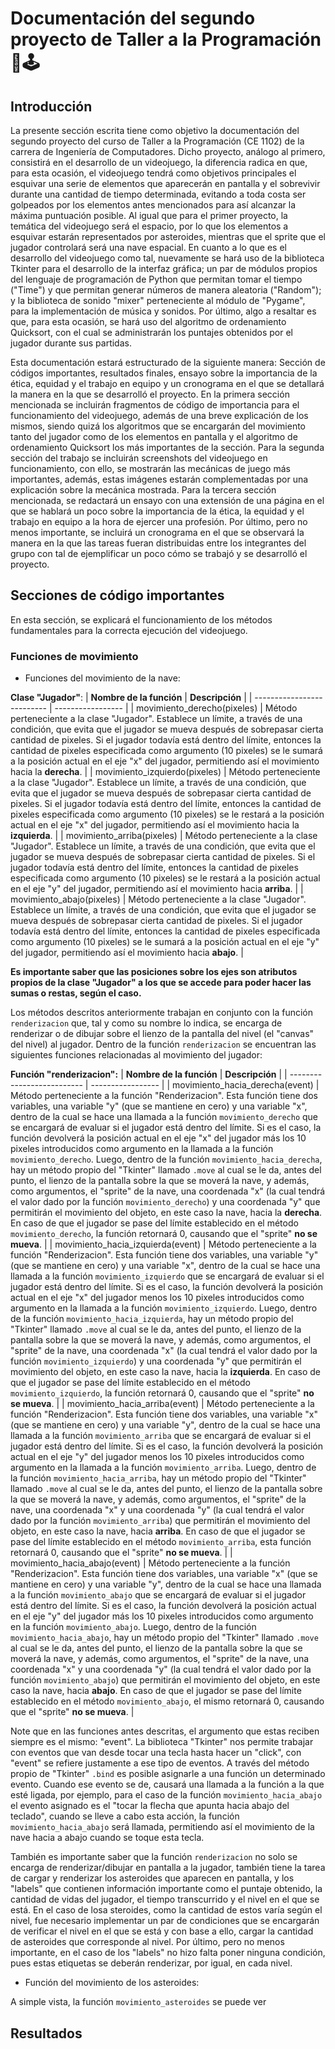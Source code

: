 # Documentación del segundo proyecto de Taller a la Programación :space_invader::joystick:
## Introducción
La presente sección escrita tiene como objetivo la documentación del segundo proyecto del curso de Taller a la Programación (CE 1102) de la carrera de Ingeniería de Computadores. Dicho proyecto, análogo al primero, consistirá en el desarrollo de un videojuego, la diferencia radica en que, para esta ocasión, el videojuego tendrá como objetivos principales el esquivar una serie de elementos que aparecerán en pantalla y el sobrevivir durante una cantidad de tiempo determinada, evitando a toda costa ser golpeados por los elementos antes mencionados para así alcanzar la máxima puntuación posible. Al igual que para el primer proyecto, la temática del videojuego será el espacio, por lo que los elementos a esquivar estarán representados por asteroides, mientras que el sprite que el jugador controlará será una nave espacial. En cuanto a lo que es el desarrollo del videojuego como tal, nuevamente se hará uso de la biblioteca Tkinter para el desarrollo de la interfaz gráfica; un par de módulos propios del lenguaje de programación de Python que permitan tomar el tiempo ("Time") y que permitan generar números de manera aleatoria ("Random"); y la biblioteca de sonido "mixer" perteneciente al módulo de "Pygame", para la implementación de música y sonidos. Por último, algo a resaltar es que, para esta ocasión, se hará uso del algoritmo de ordenamiento Quicksort, con el cual se administrarán los puntajes obtenidos por el jugador durante sus partidas. 

Esta documentación estará estructurado de la siguiente manera: Sección de códigos importantes, resultados finales, ensayo sobre la importancia de la ética, equidad y el trabajo en equipo y un cronograma en el que se detallará la manera en la que se desarrolló el proyecto. En la primera sección mencionada se incluirán fragmentos de código de importancia para el funcionamiento del videojuego, además de una breve explicación de los mismos, siendo quizá los algoritmos que se encargarán del movimiento tanto del jugador como de los elementos en pantalla y el algoritmo de ordenamiento Quicksort los más importantes de la sección. Para la segunda sección del trabajo se incluirán screenshots del videojuego en funcionamiento, con ello, se mostrarán las mecánicas de juego más importantes, además, estas imágenes estarán complementadas por una explicación sobre la mecánica mostrada. Para la tercera sección mencionada, se redactará un ensayo con una extensión de una página en el que se hablará un poco sobre la importancia de la ética, la equidad y el trabajo en equipo a la hora de ejercer una profesión. Por último, pero no menos importante, se incluirá un cronograma en el que se observará la manera en la que las tareas fueran distribuidas entre los integrantes del grupo con tal de ejemplificar un poco cómo se trabajó y se desarrolló el proyecto. 

## Secciones de código importantes
En esta sección, se explicará el funcionamiento de los métodos fundamentales para la correcta ejecución del videojuego.
### Funciones de movimiento
- Funciones del movimiento de la nave:
  
 __Clase "Jugador"__:
 | __Nombre de la función__ | __Descripción__ |
 | -------------------------- | ----------------- |
 | movimiento_derecho(pixeles) | Método perteneciente a la clase "Jugador". Establece un límite, a través de una condición, que evita que el jugador se mueva después de sobrepasar cierta cantidad de pixeles. Si el jugador todavía está dentro del límite, entonces la cantidad de pixeles especificada como argumento (10 pixeles) se le sumará a la posición actual en el eje "x" del jugador, permitiendo así el movimiento hacia la __derecha__. |
 | movimiento_izquierdo(pixeles) | Método perteneciente a la clase "Jugador". Establece un límite, a través de una condición, que evita que el jugador se mueva después de sobrepasar cierta cantidad de pixeles. Si el jugador todavía está dentro del límite, entonces la cantidad de pixeles especificada como argumento (10 pixeles) se le restará a la posición actual en el eje "x" del jugador, permitiendo así el movimiento hacia la __izquierda__. |
 | movimiento_arriba(pixeles) | Método perteneciente a la clase "Jugador". Establece un límite, a través de una condición, que evita que el jugador se mueva después de sobrepasar cierta cantidad de pixeles. Si el jugador todavía está dentro del límite, entonces la cantidad de pixeles especificada como argumento (10 pixeles) se le restará a la posición actual en el eje "y" del jugador, permitiendo así el movimiento hacia __arriba__. |
 | movimiento_abajo(pixeles) | Método perteneciente a la clase "Jugador". Establece un límite, a través de una condición, que evita que el jugador se mueva después de sobrepasar cierta cantidad de pixeles. Si el jugador todavía está dentro del límite, entonces la cantidad de pixeles especificada como argumento (10 pixeles) se le sumará a la posición actual en el eje "y" del jugador, permitiendo así el movimiento hacia __abajo__. |
 
 __Es importante saber que las posiciones sobre los ejes son atributos propios de la clase "Jugador" a los que se accede para poder hacer las sumas o restas, según el caso.__
 
 Los métodos descritos anteriormente trabajan en conjunto con la función ``renderizacion`` que, tal y como su nombre lo indica, se encarga de renderizar o de dibujar sobre el lienzo de la pantalla del nivel (el "canvas" del nivel) al jugador. Dentro de la función ``renderizacion`` se encuentran las siguientes funciones relacionadas al movimiento del jugador:
 
 __Función "renderizacion":__
 | __Nombre de la función__ | __Descripción__ |
 | -------------------------- | ----------------- |
 | movimiento_hacia_derecha(event) | Método perteneciente a la función "Renderizacion". Esta función tiene dos variables, una variable "y" (que se mantiene en cero) y una variable "x", dentro de la cual se hace una llamada a la función ``movimiento_derecho`` que se encargará de evaluar si el jugador está dentro del límite. Si es el caso, la función devolverá la posición actual en el eje "x" del jugador más los 10 pixeles introducidos como argumento en la llamada a la función ``movimiento_derecho``. Luego, dentro de la función ``movimiento_hacia_derecha``, hay un método propio del "Tkinter" llamado ``.move`` al cual se le da, antes del punto, el lienzo de la pantalla sobre la que se moverá la nave, y además, como argumentos, el "sprite" de la nave, una coordenada "x" (la cual tendrá el valor dado por la función ``movimiento_derecho``) y una coordenada "y" que permitirán el movimiento del objeto, en este caso la nave, hacia la  __derecha__. En caso de que el jugador se pase del límite establecido en el método ``movimiento_derecho``, la función retornará 0, causando que el "sprite" __no se mueva__. |
 | movimiento_hacia_izquierda(event) | Método perteneciente a la función "Renderizacion". Esta función tiene dos variables, una variable "y" (que se mantiene en cero) y una variable "x", dentro de la cual se hace una llamada a la función ``movimiento_izquierdo`` que se encargará de evaluar si el jugador está dentro del límite. Si es el caso, la función devolverá la posición actual en el eje "x" del jugador menos los 10 pixeles introducidos como argumento en la llamada a la función ``movimiento_izquierdo``. Luego, dentro de la función ``movimiento_hacia_izquierda``, hay un método propio del "Tkinter" llamado ``.move`` al cual se le da, antes del punto, el lienzo de la pantalla sobre la que se moverá la nave, y además, como argumentos, el "sprite" de la nave, una coordenada "x" (la cual tendrá el valor dado por la función ``movimiento_izquierdo``) y una coordenada "y" que permitirán el movimiento del objeto, en este caso la nave, hacia la  __izquierda__. En caso de que el jugador se pase del límite establecido en el método ``movimiento_izquierdo``, la función retornará 0, causando que el "sprite" __no se mueva__. |
 | movimiento_hacia_arriba(event) | Método perteneciente a la función "Renderizacion". Esta función tiene dos variables, una variable "x" (que se mantiene en cero) y una variable "y", dentro de la cual se hace una llamada a la función ``movimiento_arriba`` que se encargará de evaluar si el jugador está dentro del límite. Si es el caso, la función devolverá la posición actual en el eje "y" del jugador menos los 10 pixeles introducidos como argumento en la llamada a la función ``movimiento_arriba``. Luego, dentro de la función ``movimiento_hacia_arriba``, hay un método propio del "Tkinter" llamado ``.move`` al cual se le da, antes del punto, el lienzo de la pantalla sobre la que se moverá la nave, y además, como argumentos, el "sprite" de la nave, una coordenada "x" y una coordenada "y" (la cual tendrá el valor dado por la función ``movimiento_arriba``) que permitirán el movimiento del objeto, en este caso la nave, hacia __arriba__. En caso de que el jugador se pase del límite establecido en el método ``movimiento_arriba``, esta función retornará 0, causando que el "sprite" __no se mueva__. |
 | movimiento_hacia_abajo(event) | Método perteneciente a la función "Renderizacion". Esta función tiene dos variables, una variable "x" (que se mantiene en cero) y una variable "y", dentro de la cual se hace una llamada a la función ``movimiento_abajo`` que se encargará de evaluar si el jugador está dentro del límite. Si es el caso, la función devolverá la posición actual en el eje "y" del jugador más los 10 pixeles introducidos como argumento en la función ``movimiento_abajo``. Luego, dentro de la función ``movimiento_hacia_abajo``, hay un método propio del "Tkinter" llamado ``.move`` al cual se le da, antes del punto, el lienzo de la pantalla sobre la que se moverá la nave, y además, como argumentos, el "sprite" de la nave, una coordenada "x" y una coordenada "y" (la cual tendrá el valor dado por la función ``movimiento_abajo``) que permitirán el movimiento del objeto, en este caso la nave, hacia __abajo__. En caso de que el jugador se pase del límite establecido en el método ``movimiento_abajo``, el mismo retornará 0, causando que el "sprite" __no se mueva__. |
 
 Note que en las funciones antes descritas, el argumento que estas reciben siempre es el mismo: "event". La biblioteca "Tkinter" nos permite trabajar con eventos que van desde tocar una tecla hasta hacer un "click", con "event" se refiere justamente a ese tipo de eventos. A través del método propio de "Tkinter" ``.bind`` es posible asignarle a una función un determinado evento. Cuando ese evento se de, causará una llamada a la función a la que esté ligada, por ejemplo, para el caso de la función ``movimiento_hacia_abajo`` el evento asignado es el "tocar la flecha que apunta hacia abajo del teclado", cuando se lleve a cabo esta acción, la función ``movimiento_hacia_abajo`` será llamada, permitiendo así el movimiento de la nave hacia a abajo cuando se toque esta tecla.
 
 También es importante saber que la función ``renderizacion`` no solo se encarga de renderizar/dibujar en pantalla a la jugador, también tiene la tarea de cargar y renderizar los asteroides que aparecen en pantalla, y los "labels" que contienen información importante como el puntaje obtenido, la cantidad de vidas del jugador, el tiempo transcurrido y el nivel en el que se está. En el caso de losa steroides, como la cantidad de estos varía según el nivel, fue necesario implementar un par de condiciones que se encargarán de verificar el nivel en el que se está y con base a ello, cargar la cantidad de asteroides que corresponde al nivel. Por último, pero no menos importante, en el caso de los "labels" no hizo falta poner ninguna condición, pues estas etiquetas se deberán renderizar, por igual, en cada nivel. 

- Función del movimiento de los asteroides:

 A simple vista, la función ``movimiento_asteroides`` se puede ver 
 
 ## Resultados
 
